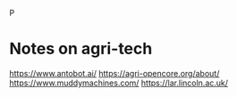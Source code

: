 P
# Notes on agri-tech

https://www.antobot.ai/
https://agri-opencore.org/about/
https://www.muddymachines.com/
https://lar.lincoln.ac.uk/